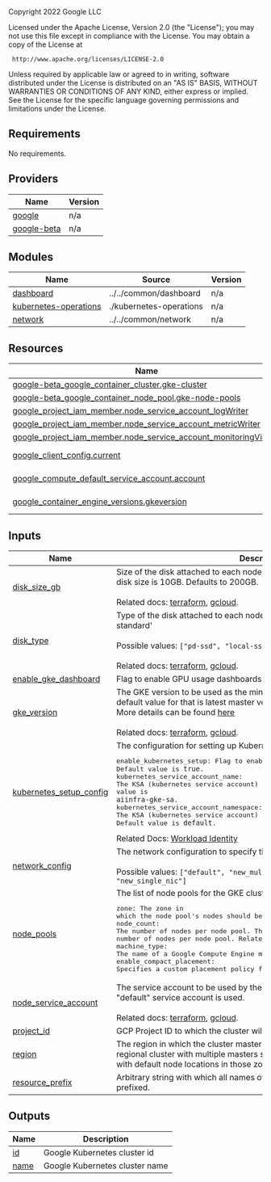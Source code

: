 <!-- BEGINNING OF PRE-COMMIT-TERRAFORM DOCS HOOK -->
Copyright 2022 Google LLC

Licensed under the Apache License, Version 2.0 (the "License");
you may not use this file except in compliance with the License.
You may obtain a copy of the License at

     http://www.apache.org/licenses/LICENSE-2.0

Unless required by applicable law or agreed to in writing, software
distributed under the License is distributed on an "AS IS" BASIS,
WITHOUT WARRANTIES OR CONDITIONS OF ANY KIND, either express or implied.
See the License for the specific language governing permissions and
limitations under the License.

## Requirements

No requirements.

## Providers

| Name | Version |
|------|---------|
| <a name="provider_google"></a> [google](#provider\_google) | n/a |
| <a name="provider_google-beta"></a> [google-beta](#provider\_google-beta) | n/a |

## Modules

| Name | Source | Version |
|------|--------|---------|
| <a name="module_dashboard"></a> [dashboard](#module\_dashboard) | ../../common/dashboard | n/a |
| <a name="module_kubernetes-operations"></a> [kubernetes-operations](#module\_kubernetes-operations) | ./kubernetes-operations | n/a |
| <a name="module_network"></a> [network](#module\_network) | ../../common/network | n/a |

## Resources

| Name | Type |
|------|------|
| [google-beta_google_container_cluster.gke-cluster](https://registry.terraform.io/providers/hashicorp/google-beta/latest/docs/resources/google_container_cluster) | resource |
| [google-beta_google_container_node_pool.gke-node-pools](https://registry.terraform.io/providers/hashicorp/google-beta/latest/docs/resources/google_container_node_pool) | resource |
| [google_project_iam_member.node_service_account_logWriter](https://registry.terraform.io/providers/hashicorp/google/latest/docs/resources/project_iam_member) | resource |
| [google_project_iam_member.node_service_account_metricWriter](https://registry.terraform.io/providers/hashicorp/google/latest/docs/resources/project_iam_member) | resource |
| [google_project_iam_member.node_service_account_monitoringViewer](https://registry.terraform.io/providers/hashicorp/google/latest/docs/resources/project_iam_member) | resource |
| [google_client_config.current](https://registry.terraform.io/providers/hashicorp/google/latest/docs/data-sources/client_config) | data source |
| [google_compute_default_service_account.account](https://registry.terraform.io/providers/hashicorp/google/latest/docs/data-sources/compute_default_service_account) | data source |
| [google_container_engine_versions.gkeversion](https://registry.terraform.io/providers/hashicorp/google/latest/docs/data-sources/container_engine_versions) | data source |

## Inputs

| Name | Description | Type | Default | Required |
|------|-------------|------|---------|:--------:|
| <a name="input_disk_size_gb"></a> [disk\_size\_gb](#input\_disk\_size\_gb) | Size of the disk attached to each node, specified in GB. The smallest allowed disk size is 10GB. Defaults to 200GB.<br><br>Related docs: [terraform](https://registry.terraform.io/providers/hashicorp/google/latest/docs/resources/container_cluster#disk_size_gb), [gcloud](https://cloud.google.com/sdk/gcloud/reference/container/clusters/create#--disk-size). | `number` | `200` | no |
| <a name="input_disk_type"></a> [disk\_type](#input\_disk\_type) | Type of the disk attached to each node. The default disk type is 'pd-standard'<br><br>Possible values: `["pd-ssd", "local-ssd", "pd-balanced", "pd-standard"]`<br><br>Related docs: [terraform](https://registry.terraform.io/providers/hashicorp/google/latest/docs/resources/container_cluster#disk_type), [gcloud](https://cloud.google.com/sdk/gcloud/reference/container/clusters/create#--disk-type). | `string` | `"pd-standard"` | no |
| <a name="input_enable_gke_dashboard"></a> [enable\_gke\_dashboard](#input\_enable\_gke\_dashboard) | Flag to enable GPU usage dashboards for the GKE cluster. | `bool` | `true` | no |
| <a name="input_gke_version"></a> [gke\_version](#input\_gke\_version) | The GKE version to be used as the minimum version of the master. The default value for that is latest master version.<br>More details can be found [here](https://cloud.google.com/kubernetes-engine/versioning#specifying_cluster_version)<br><br>Related docs: [terraform](https://registry.terraform.io/providers/hashicorp/google/latest/docs/resources/container_cluster#name), [gcloud](https://cloud.google.com/sdk/gcloud/reference/container/clusters/create#--name). | `string` | `null` | no |
| <a name="input_kubernetes_setup_config"></a> [kubernetes\_setup\_config](#input\_kubernetes\_setup\_config) | The configuration for setting up Kubernetes after GKE cluster is created.<pre>enable_kubernetes_setup: Flag to enable kubernetes setup. Default value is `true`.<br>kubernetes_service_account_name: The KSA (kubernetes service account) name to be used for Pods. Default value is `aiinfra-gke-sa`.<br>kubernetes_service_account_namespace: The KSA (kubernetes service account) namespace to be used for Pods. Default value is `default`.</pre>Related Docs: [Workload Identity](https://cloud.google.com/kubernetes-engine/docs/how-to/workload-identity) | <pre>object({<br>    enable_kubernetes_setup              = bool,<br>    kubernetes_service_account_name      = string,<br>    kubernetes_service_account_namespace = string<br>  })</pre> | `null` | no |
| <a name="input_network_config"></a> [network\_config](#input\_network\_config) | The network configuration to specify the type of VPC to be used.<br><br>Possible values: `["default", "new_multi_nic", "default_multi_nic", "new_single_nic"]` | `string` | `"default"` | no |
| <a name="input_node_pools"></a> [node\_pools](#input\_node\_pools) | The list of node pools for the GKE cluster.<pre>zone: The zone in which the node pool's nodes should be located. Related docs: [terraform](https://registry.terraform.io/providers/hashicorp/google/latest/docs/resources/container_node_pool.html#node_locations)<br>node_count: The number of nodes per node pool. This field can be used to update the number of nodes per node pool. Related docs: [terraform](https://registry.terraform.io/providers/hashicorp/google/latest/docs/resources/container_node_pool.html#node_count)<br>machine_type: The name of a Google Compute Engine machine type. Related docs: [terraform](https://registry.terraform.io/providers/hashicorp/google/latest/docs/resources/container_cluster#machine_type)<br>enable_compact_placement: Specifies a custom placement policy for the nodes. Related docs: [terraform](https://registry.terraform.io/providers/hashicorp/google/latest/docs/resources/container_node_pool.html#placement_policy)</pre> | <pre>list(object({<br>    zone                     = string,<br>    node_count               = number,<br>    machine_type             = string,<br>    enable_compact_placement = bool<br>  }))</pre> | n/a | yes |
| <a name="input_node_service_account"></a> [node\_service\_account](#input\_node\_service\_account) | The service account to be used by the Node VMs. If not specified, the "default" service account is used.<br><br>Related docs: [terraform](https://registry.terraform.io/providers/hashicorp/google/latest/docs/resources/container_cluster#nested_node_config), [gcloud](https://cloud.google.com/sdk/gcloud/reference/container/clusters/create#--service-account). | `string` | `null` | no |
| <a name="input_project_id"></a> [project\_id](#input\_project\_id) | GCP Project ID to which the cluster will be deployed. | `string` | n/a | yes |
| <a name="input_region"></a> [region](#input\_region) | The region in which the cluster master will be created. The cluster will be a regional cluster with multiple masters spread across zones in the region, and with default node locations in those zones as well. | `string` | n/a | yes |
| <a name="input_resource_prefix"></a> [resource\_prefix](#input\_resource\_prefix) | Arbitrary string with which all names of newly created resources will be prefixed. | `string` | n/a | yes |

## Outputs

| Name | Description |
|------|-------------|
| <a name="output_id"></a> [id](#output\_id) | Google Kubernetes cluster id |
| <a name="output_name"></a> [name](#output\_name) | Google Kubernetes cluster name |
<!-- END OF PRE-COMMIT-TERRAFORM DOCS HOOK -->